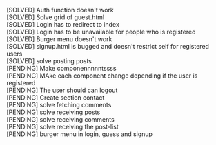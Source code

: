 [SOLVED] Auth function doesn't work \
[SOLVED] Solve grid of guest.html \
[SOLVED] Login has to redirect to index \
[SOLVED] Login has to be unavailable for people who is registered \
[SOLVED] Burger menu doesn't work \
[SOLVED] signup.html is bugged and doesn't restrict self for registered users \
[SOLVED] solve posting posts \
[PENDING] Make componennnnntssss \
[PENDING] MAke each component change depending if the user is registered \
[PENDING] The user should can logout \
[PENDING] Create section contact \
[PENDING] solve fetching comments \
[PENDING] solve receiving posts \
[PENDING] solve receiving comments \
[PENDING] solve receiving the post-list \
[PENDING] burger menu in login, guess and signup